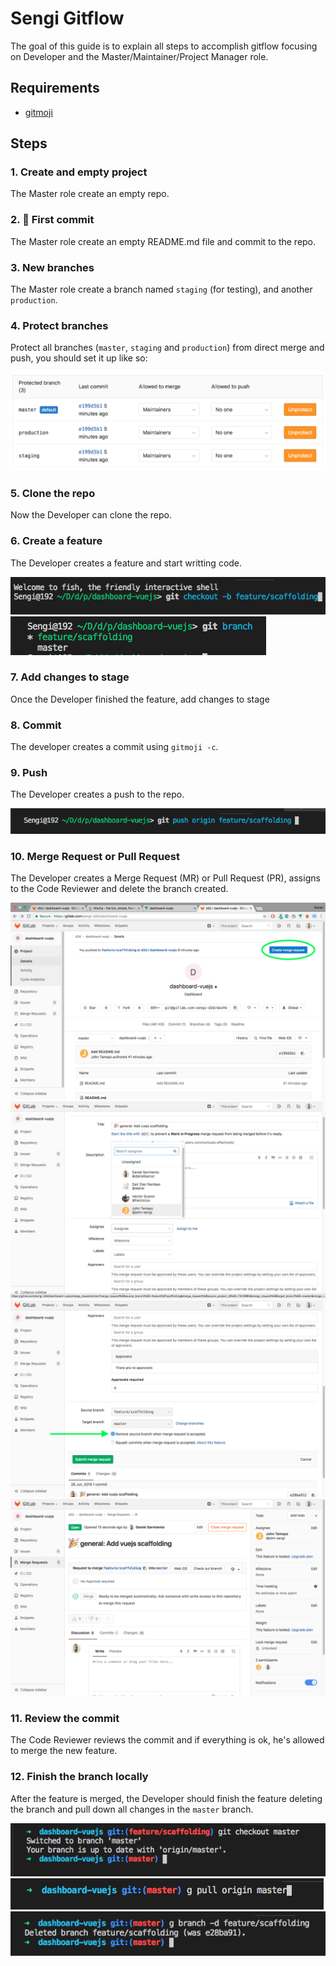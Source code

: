 # Sengi Gitflow

The goal of this guide is to explain all steps to accomplish gitflow focusing on Developer and the Master/Maintainer/Project Manager role.

## Requirements

- [gitmoji](https://github.com/carloscuesta/gitmoji)

## Steps

### 1. Create and empty project

The Master role create an empty repo.

### 2. :tada: First commit

The Master role create an empty README.md file and commit to the repo.

### 3. New branches

The Master role create a branch named `staging` (for testing), and another `production`.

### 4. Protect branches

Protect all branches (`master`, `staging` and `production`) from direct merge and push, you should set it up like so:

![link](./img/paso4.png)

### 5. Clone the repo

Now the Developer can clone the repo.

### 6. Create a feature

The Developer creates a feature and start writting code.

![link](./img/paso-7.png)
![link](./img/paso-7.1.png)

### 7. Add changes to stage

Once the Developer finished the feature, add changes to stage

### 8. Commit

The developer creates a commit using `gitmoji -c`.

### 9. Push

The Developer creates a push to the repo.

![link](./img/paso-11.png)

### 10. Merge Request or Pull Request

The Developer creates a Merge Request (MR) or Pull Request (PR), assigns to the Code Reviewer and delete the branch created.

![link](./img/paso-12.png)
![link](./img/paso-12.2.png)
![link](./img/paso-12.3.png)
![link](./img/paso-12.4.png)

### 11. Review the commit

The Code Reviewer reviews the commit and if everything is ok, he's allowed to merge the new feature.

### 12. Finish the branch locally

After the feature is merged, the Developer should finish the feature deleting the branch and pull down all changes in the `master` branch.

![link](./img/paso-14.png)
![link](./img/paso-14.2.png)
![link](./img/paso-14.3.png)
